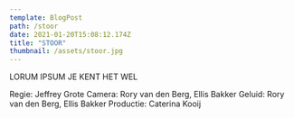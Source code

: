 ```yaml
---
template: BlogPost
path: /stoor
date: 2021-01-20T15:08:12.174Z
title: "STOOR"
thumbnail: /assets/stoor.jpg
---
```

LORUM IPSUM JE KENT HET WEL

Regie: Jeffrey Grote
Camera: Rory van den Berg, Ellis Bakker
Geluid: Rory van den Berg, Ellis Bakker
Productie: Caterina Kooij
